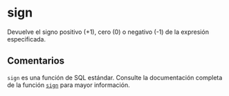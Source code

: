﻿---
SidebarGroup: "index-math-functions"
Autogenerated: true
---

# sign

Devuelve el signo positivo (+1), cero (0) o negativo (-1) de la expresión especificada.

## Comentarios 

`sign` es una función de SQL estándar. Consulte la documentación completa de la función [`sign`](https://learn.microsoft.com/es-es/sql/t-sql/functions/sign-transact-sql) para mayor información.
